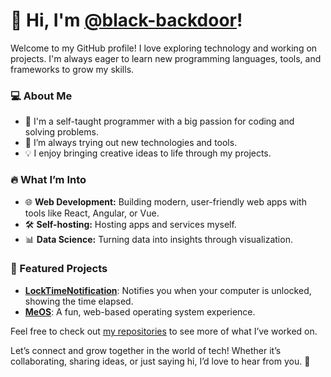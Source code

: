 # 👋 Hi, I'm [@black-backdoor](https://github.com/black-backdoor)!

Welcome to my GitHub profile! I love exploring technology and working on projects. I'm always eager to learn new programming languages, tools, and frameworks to grow my skills.

### 💻 About Me
- 🔭 I'm a self-taught programmer with a big passion for coding and solving problems.  
- 🌱 I’m always trying out new technologies and tools.  
- 💡 I enjoy bringing creative ideas to life through my projects.

### 🔥 What I’m Into
- 🌐 **Web Development:** Building modern, user-friendly web apps with tools like React, Angular, or Vue.  
- 🛠️ **Self-hosting:** Hosting apps and services myself.
- 📊 **Data Science:** Turning data into insights through visualization.  

### 🌟 Featured Projects
- [**LockTimeNotification**](https://github.com/black-backdoor/LockTimeNotification): Notifies you when your computer is unlocked, showing the time elapsed.
- [**MeOS**](https://github.com/black-backdoor/MeOS): A fun, web-based operating system experience.

Feel free to check out [my repositories](https://github.com/black-backdoor?tab=repositories) to see more of what I’ve worked on.  

Let’s connect and grow together in the world of tech! Whether it’s collaborating, sharing ideas, or just saying hi, I’d love to hear from you. 👋
